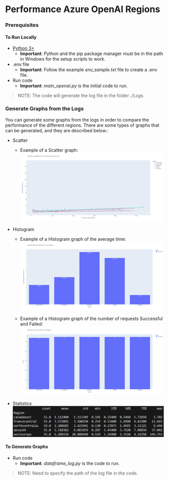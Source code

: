 # Performance Azure OpenAI Regions

### Prerequisites

#### To Run Locally

* [Python 3+](https://www.python.org/downloads/)
  * **Important**: Python and the pip package manager must be in the path in Windows for the setup scripts to work.
* .env file
  * **Important**: Follow the example *env_sample.txt* file to create a .env file.
* Run code
  * **Important**: *main_openai.py* is the initial code to run.

 >NOTE: The code will generate the log file in the folder *./Logs*.

### Generate Graphs from the Logs

You can generate some graphs from the logs in order to compare the performance of the different regions. There are some types of graphs that can be generated, and they are described below.:

* Scatter
  * Example of a Scatter graph:
  ![Scatter graph](./images/scatter.png)

* Histogram
  * Example of a Histogram graph of the average time:
  ![Histogram graph - Average Time](./images/histogram_avg.png)

  * Example of a Histogram graph of the number of requests Successful and Failed:
  ![Histogram graph](./images/histogram_requests.png)

* Statistics
  ![Statistics](./images/statistics.png)

#### To Generate Graphs

* Run code
  * **Important**: *dataframe_log.py* is the code to run.

>NOTE: Need to specify the path of the log file in the code.
